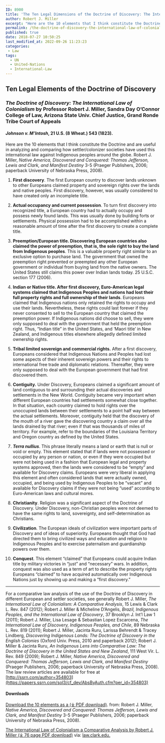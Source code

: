 ```yaml
---
ID: 8900
title: 'The Ten Legal Dimensions of the Doctrine of Discovery: The International Law of Colonialism'
author: Robert J. Miller
excerpt: "Here are the 10 elements that I think constitute the Doctrine and are useful in analyzing and comparing how settler-colonizer societies have used this international law against Indigenous peoples around the globe."
permalink: /the-doctrine-of-discovery-the-international-law-of-colonialism/
published: true
date: 2018-07-27 10:50:25
last_modified_at: 2022-09-26 11:23:23
categories:
 - Law
tags:
  - UN
  - United-Nations
  - International-Law
---
```


## Ten Legal Elements of the Doctrine of Discovery

### _The Doctrine of Discovery: The International Law of Colonialism_ by Professor Robert J. Miller, Sandra Day O’Connor College of Law, Arizona State Univ. Chief Justice, Grand Ronde Tribe Court of Appeals

#### _Johnson v. M’Intosh_, 21 U.S. (8 Wheat.) 543 (1823).

Here are the 10 elements that I think constitute the Doctrine and are useful in analyzing and comparing how settler/colonizer societies have used this international law against Indigenous peoples around the globe. Robert J. Miller, _Native America, Discovered and Conquered: Thomas Jefferson, Lewis and Clark, and Manifest Destiny_ 3-5 (Praeger Publishers, 2006; paperback University of Nebraska Press, 2008).

1. **First discovery**. The first European country to discover lands unknown to other Europeans claimed property and sovereign rights over the lands and native peoples. First discovery, however, was usually considered to have created only an incomplete title.

2. **Actual occupancy and current possession**. To turn first discovery into recognized title, a European country had to actually occupy and possess newly found lands. This was usually done by building forts or settlements. Physical possession had to be accomplished within a reasonable amount of time after the first discovery to create a complete title.

3. **Preemption/European title. Discovering European countries also claimed the power of preemption, that is, the sole right to buy the land from Indigenous peoples**. This is a valuable property right similar to an exclusive option to purchase land. The government that owned the preemption right prevented or preempted any other European government or individual from buying land from the native owners. The United States still claims this power over Indian lands today. 25 U.S.C. section 177 (2006).

4. **Indian or Native title. After first discovery, Euro-American legal systems claimed that Indigenous Peoples and nations had lost their full property rights and full ownership of their lands**. Europeans claimed that Indigenous nations only retained the rights to occupy and use their lands. Nevertheless, these rights could last forever if they never consented to sell to the European country that claimed the preemption power. If Indigenous nations did choose to sell, they were only supposed to deal with the government that held the preemption right. Thus, “Indian title” in the United States, and ‘Maori title’ in New Zealand, and Indigenous titles elsewhere allegedly defined limited ownership rights.

5. **Tribal limited sovereign and commercial rights.** After a first discovery, Europeans considered that Indigenous Nations and Peoples had lost some aspects of their inherent sovereign powers and their rights to international free trade and diplomatic relations. Thereafter, they were only supposed to deal with the European government that had first discovered them.

6. **Contiguity.** Under Discovery, Europeans claimed a significant amount of land contiguous to and surrounding their actual discoveries and settlements in the New World. Contiguity became very important when different European countries had settlements somewhat close together. In that situation, each country claimed to hold rights over the unoccupied lands between their settlements to a point half way between the actual settlements. Moreover, contiguity held that the discovery of the mouth of a river gave the discovering country a claim over all the lands drained by that river; even if that was thousands of miles of territory. For example, refer to the boundaries of the Louisiana Territory and Oregon country as defined by the United States.

7. _**Terra nullius**_. This phrase literally means a land or earth that is null or void or empty. This element stated that if lands were not possessed or occupied by any person or nation, or even if they were occupied but were not being used in a fashion that European legal and property systems approved, then the lands were considered to be “empty” and available for Discovery claims. Europeans were very liberal in applying this element and often considered lands that were actually owned, occupied, and being used by Indigenous Peoples to be “vacant” and available for Discovery claims if they were not being “used” according to Euro-American laws and cultural mores.

8. **Christianity**. Religion was a significant aspect of the Doctrine of Discovery. Under Discovery, non-Christian peoples were not deemed to have the same rights to land, sovereignty, and self-determination as Christians.

9. **Civilization**. The European ideals of civilization were important parts of Discovery and of ideas of superiority. Europeans thought that God had directed them to bring civilized ways and education and religion to Indigenous Peoples and to exercise paternalism and guardianship powers over them.

10. **Conquest**. This element “claimed” that Europeans could acquire Indian title by military victories in “just” and “necessary” wars. In addition, conquest was also used as a term of art to describe the property rights Europeans “claimed” to have acquired automatically over Indigenous Nations just by showing up and making a “first discovery.”

* * * 

For a comparative law analysis of the use of the Doctrine of Discovery in different European and settler societies, see generally Robert J. Miller, _The International Law of Colonialism: A Comparative Analysis_, 15 Lewis & Clark L. Rev. 847 (2012); Robert J. Miller & Micheline D’Angelis, _Brazil, Indigenous Peoples, and the International Law of Discovery_, 37 Brooklyn J. Int’l Law 1 (2011); Robert J. Miller, Lisa Lesage & Sebastian Lopez Escarcena, _The International Law of Discovery, Indigenous Peoples, and Chile_, 89 Nebraska L. Rev. 819 (2011); Robert J. Miller, Jacinta Ruru, Larissa Behrendt & Tracey Lindberg, _Discovering Indigenous Lands: The Doctrine of Discovery in the English Colonies_ (Oxford Univ. Press, 2010 and paperback 2012); Robert J. Miller & Jacinta Ruru, _An Indigenous Lens into Comparative Law: The Doctrine of Discovery in the United States and New Zealand_, 111 West Vir. L. Rev. 849 (2009); Robert J. Miller, _Native America, Discovered and Conquered: Thomas Jefferson, Lewis and Clark, and Manifest Destiny_ (Praeger Publishers, 2006; paperback University of Nebraska Press, 2008). The law review articles are available for free at [http://ssrn.com/author=354803](https://papers.ssrn.com/sol3/cf_dev/AbsByAuth.cfm?per_id=354803)

#### Downloads
[Download the 10 elements as a (⤓ PDF download)](https://doctrineofdiscovery.org/assets/pdfs/DiscoveryElementsOnondaga2014.pdf). from: Robert J. Miller, _Native America, Discovered and Conquered: Thomas Jefferson, Lewis and Clark, and Manifest Destiny_ 3-5 (Praeger Publishers, 2006; paperback University of Nebraska Press, 2008).

[The International Law of Colonialism a Comparative Analysis by Robert J. Miller (⤓ 76 page PDF download)](https://doctrineofdiscovery.org/assets/pdfs/lcb154art1millerpdf.pdf) via: [law.clark.edu.](https://law.lclark.edu/)

